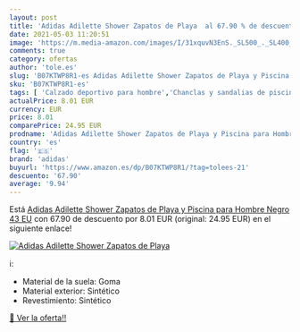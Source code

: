 ```yaml
---
layout: post
title: 'Adidas Adilette Shower Zapatos de Playa  al 67.90 % de descuento'
date: 2021-05-03 11:20:51
image: 'https://m.media-amazon.com/images/I/31xquvN3EnS._SL500_._SL400_.jpg'
comments: true
category: ofertas
author: 'tole.es'
slug: 'B07KTWP8R1-es Adidas Adilette Shower Zapatos de Playa y Piscina para...'
sku: 'B07KTWP8R1-es'
tags: [ 'Calzado deportivo para hombre','Chanclas y sandalias de piscina para hombre','Zapatillas y calzado deportivo para hombre','Zapatos','Zapatos para hombre','Zapatos y complementos','adidas','zapatos', ]
actualPrice: 8.01 EUR
currency: EUR
price: 8.01
comparePrice: 24.95 EUR
prodname: 'Adidas Adilette Shower Zapatos de Playa y Piscina para Hombre  Negro  43 EU'
country: 'es'
flag: '🇪🇸'
brand: 'adidas'
buyurl: 'https://www.amazon.es/dp/B07KTWP8R1/?tag=tolees-21'
descuento: '67.90'
average: '9.94'
---
```


Está [Adidas Adilette Shower Zapatos de Playa y Piscina para Hombre  Negro  43 EU](https://www.amazon.es/dp/B07KTWP8R1/?tag=tolees-21) con 67.90 de descuento por 8.01 EUR (original: 24.95 EUR) en el siguiente enlace!

[![Adidas Adilette Shower Zapatos de Playa ](https://m.media-amazon.com/images/I/31xquvN3EnS._SL500_._SL400_.jpg)](https://www.amazon.es/dp/B07KTWP8R1/?tag=tolees-21)

ℹ️:

- Material de la suela: Goma
- Material exterior: Sintético
- Revestimiento: Sintético

[🛒 Ver la oferta!!](https://www.amazon.es/dp/B07KTWP8R1/?tag=tolees-21)
